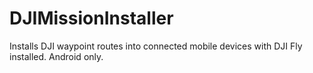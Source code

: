# DJIMissionInstaller
Installs DJI waypoint routes into connected mobile devices with DJI Fly installed. Android only.
